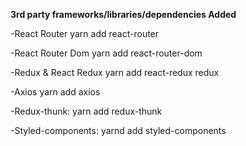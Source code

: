 **3rd party frameworks/libraries/dependencies Added**

-React Router             yarn add react-router


-React Router Dom         yarn add react-router-dom


-Redux & React Redux      yarn add react-redux redux


-Axios                    yarn add axios


-Redux-thunk:             yarn add redux-thunk

-Styled-components:       yarnd add styled-components
